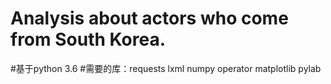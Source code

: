 # Analysis about actors who come from South Korea.
#基于python 3.6
#需要的库：requests lxml numpy operator matplotlib pylab
